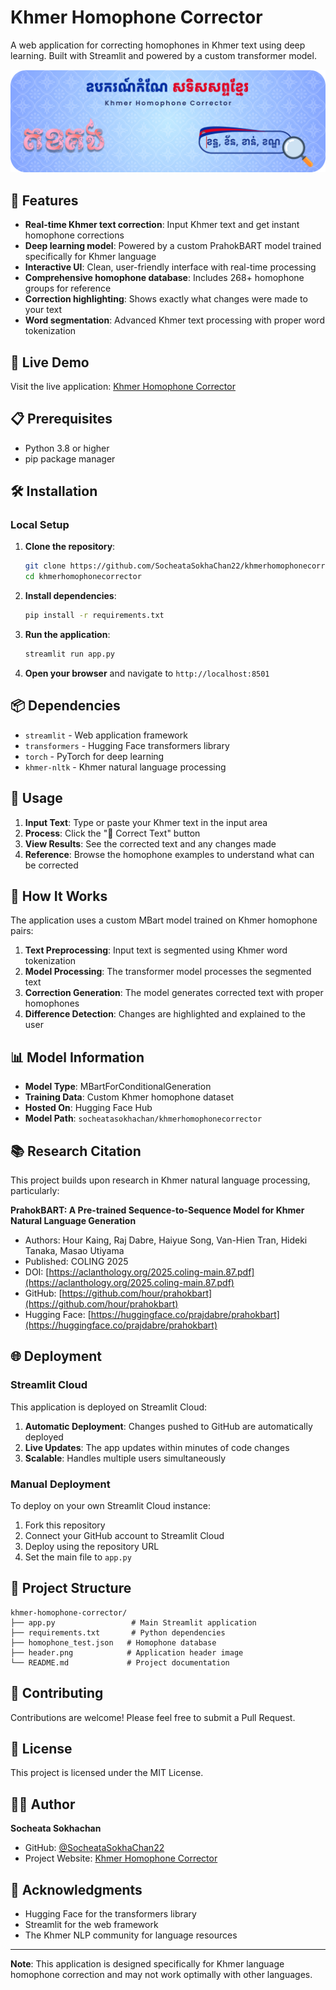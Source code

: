 # Khmer Homophone Corrector

A web application for correcting homophones in Khmer text using deep learning. Built with Streamlit and powered by a custom transformer model.

![Header](header.png)

## 🌟 Features

- **Real-time Khmer text correction**: Input Khmer text and get instant homophone corrections
- **Deep learning model**: Powered by a custom PrahokBART model trained specifically for Khmer language 
- **Interactive UI**: Clean, user-friendly interface with real-time processing
- **Comprehensive homophone database**: Includes 268+ homophone groups for reference
- **Correction highlighting**: Shows exactly what changes were made to your text
- **Word segmentation**: Advanced Khmer text processing with proper word tokenization

## 🚀 Live Demo

Visit the live application: [Khmer Homophone Corrector](https://khmerhomophonecorrector.streamlit.app)

## 📋 Prerequisites

- Python 3.8 or higher
- pip package manager

## 🛠️ Installation

### Local Setup

1. **Clone the repository**:
   ```bash
   git clone https://github.com/SocheataSokhaChan22/khmerhomophonecorrector.git
   cd khmerhomophonecorrector
   ```

2. **Install dependencies**:
   ```bash
   pip install -r requirements.txt
   ```

3. **Run the application**:
   ```bash
   streamlit run app.py
   ```

4. **Open your browser** and navigate to `http://localhost:8501`

## 📦 Dependencies

- `streamlit` - Web application framework
- `transformers` - Hugging Face transformers library
- `torch` - PyTorch for deep learning
- `khmer-nltk` - Khmer natural language processing

## 🎯 Usage

1. **Input Text**: Type or paste your Khmer text in the input area
2. **Process**: Click the "🔄 Correct Text" button
3. **View Results**: See the corrected text and any changes made
4. **Reference**: Browse the homophone examples to understand what can be corrected

## 🔧 How It Works

The application uses a custom MBart model trained on Khmer homophone pairs:

1. **Text Preprocessing**: Input text is segmented using Khmer word tokenization
2. **Model Processing**: The transformer model processes the segmented text
3. **Correction Generation**: The model generates corrected text with proper homophones
4. **Difference Detection**: Changes are highlighted and explained to the user

## 📊 Model Information

- **Model Type**: MBartForConditionalGeneration
- **Training Data**: Custom Khmer homophone dataset
- **Hosted On**: Hugging Face Hub
- **Model Path**: `socheatasokhachan/khmerhomophonecorrector`

## 📚 Research Citation

This project builds upon research in Khmer natural language processing, particularly:

**PrahokBART: A Pre-trained Sequence-to-Sequence Model for Khmer Natural Language Generation**
- Authors: Hour Kaing, Raj Dabre, Haiyue Song, Van-Hien Tran, Hideki Tanaka, Masao Utiyama
- Published: COLING 2025
- DOI: [https://aclanthology.org/2025.coling-main.87.pdf](https://aclanthology.org/2025.coling-main.87.pdf)
- GitHub: [https://github.com/hour/prahokbart](https://github.com/hour/prahokbart)
- Hugging Face: [https://huggingface.co/prajdabre/prahokbart](https://huggingface.co/prajdabre/prahokbart)

## 🌐 Deployment

### Streamlit Cloud

This application is deployed on Streamlit Cloud:

1. **Automatic Deployment**: Changes pushed to GitHub are automatically deployed
2. **Live Updates**: The app updates within minutes of code changes
3. **Scalable**: Handles multiple users simultaneously

### Manual Deployment

To deploy on your own Streamlit Cloud instance:

1. Fork this repository
2. Connect your GitHub account to Streamlit Cloud
3. Deploy using the repository URL
4. Set the main file to `app.py`

## 📁 Project Structure

```
khmer-homophone-corrector/
├── app.py                 # Main Streamlit application
├── requirements.txt       # Python dependencies
├── homophone_test.json   # Homophone database
├── header.png            # Application header image
└── README.md             # Project documentation
```

## 🤝 Contributing

Contributions are welcome! Please feel free to submit a Pull Request.

## 📄 License

This project is licensed under the MIT License.

## 👨‍💻 Author

**Socheata Sokhachan**
- GitHub: [@SocheataSokhaChan22](https://github.com/SocheataSokhaChan22)
- Project Website: [Khmer Homophone Corrector](https://sites.google.com/paragoniu.edu.kh/khmerhomophonecorrector/home)

## 🙏 Acknowledgments

- Hugging Face for the transformers library
- Streamlit for the web framework
- The Khmer NLP community for language resources

---

**Note**: This application is designed specifically for Khmer language homophone correction and may not work optimally with other languages.
